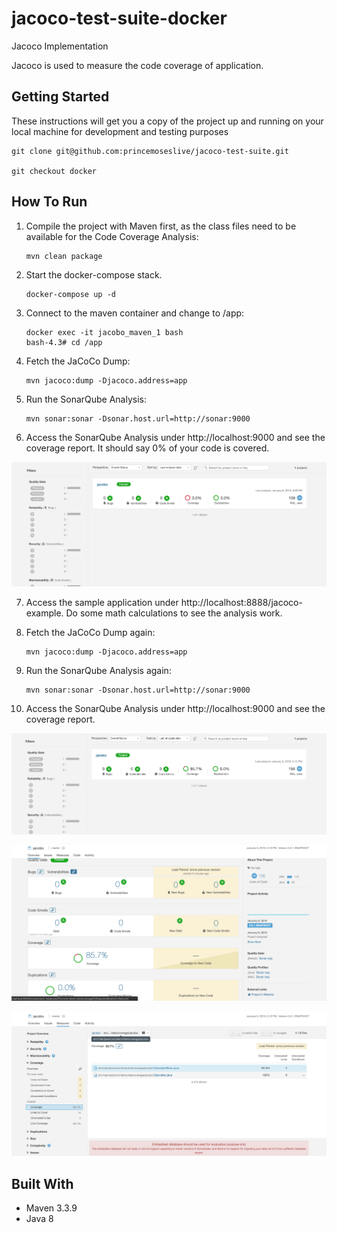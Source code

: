 # jacoco-test-suite-docker
Jacoco Implementation

Jacoco is used to measure the code coverage of application.


## Getting Started
These instructions will get you a copy of the project up and running on your local machine for development and testing purposes

``` 
git clone git@github.com:princemoseslive/jacoco-test-suite.git

git checkout docker

```

## How To Run

1. Compile the project with Maven first, as the class files need to be available for the Code Coverage Analysis:

   ```
   mvn clean package
   ```

1. Start the docker-compose stack.

   ```
   docker-compose up -d
   ```

1. Connect to the maven container and change to /app:

    ```
    docker exec -it jacobo_maven_1 bash
    bash-4.3# cd /app
    ```
1. Fetch the JaCoCo Dump:

    ```
    mvn jacoco:dump -Djacoco.address=app
    ```
    
1. Run the SonarQube Analysis:

    ```
    mvn sonar:sonar -Dsonar.host.url=http://sonar:9000
    ```
1. Access the SonarQube Analysis under http://localhost:9000 and see the coverage report. It should say 0% of your code is covered. 

![alt text](https://github.com/princemoseslive/jacoco-test-suite/blob/docker/Before-App-With-values.png)

7. Access the sample application under http://localhost:8888/jacoco-example. Do some math calculations to see the analysis work.

8. Fetch the JaCoCo Dump again:

    ```
    mvn jacoco:dump -Djacoco.address=app
    ```
9. Run the SonarQube Analysis again:

    ```
    mvn sonar:sonar -Dsonar.host.url=http://sonar:9000
    ```
10. Access the SonarQube Analysis under http://localhost:9000 and see the coverage report. 

![alt text](https://github.com/princemoseslive/jacoco-test-suite/blob/docker/After-App-With-Values.png)

![alt text](https://github.com/princemoseslive/jacoco-test-suite/blob/docker/After-App-with-Values-1.png)

![alt text](https://github.com/princemoseslive/jacoco-test-suite/blob/docker/After-App-with-Values-2.png)



## Built With
* Maven 3.3.9
* Java 8
